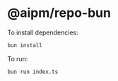 # @aipm/repo-bun

To install dependencies:

```bash
bun install
```

To run:

```bash
bun run index.ts
```

